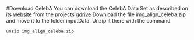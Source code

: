 #Download CelebA
You can download the CelebA Data Set as described on its [website](https://mmlab.ie.cuhk.edu.hk/projects/CelebA.html) from the projects [gdrive](https://drive.google.com/drive/folders/0B7EVK8r0v71pTUZsaXdaSnZBZzg?resourcekey=0-rJlzl934LzC-Xp28GeIBzQ)
Download the file img_align_celeba.zip and move it to the folder inputData. Unzip it there with the command

`unzip img_align_celeba.zip`

